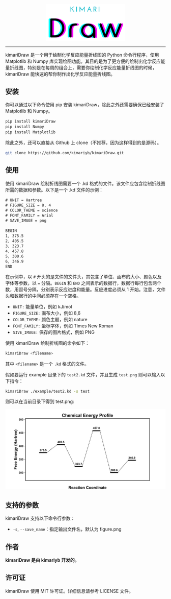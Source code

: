 <div align="center">
    <img src="figure/logo.png" width="250px"  alt=""/>
</div>

---

kimariDraw 是一个用于绘制化学反应能量折线图的 Python 命令行程序，使用 Matplotlib 和 Numpy 库实现绘图功能。其目的是为了更方便的绘制出化学反应能量折线图，特别是在每周的组会上，需要你绘制化学反应能量折线图的时候，kimariDraw 能快速的帮你制作出化学反应能量折线图。

## 安装

你可以通过以下命令使用 pip 安装 kimariDraw，除此之外还需要确保已经安装了 Matplotlib 和 Numpy。

```bash
pip install kimariDraw
pip install Numpy
pip install Matplotlib
```

除此之外，还可以直接从 Github 上 clone（不推荐，因为这样得到的是源码）。

```bash
git clone https://github.com/kimariyb/kimariDraw.git
```

## 使用

使用 kimariDraw 绘制折线图需要一个 .kd 格式的文件。该文件应包含绘制折线图所需的数据和参数。以下是一个 .kd 文件的示例：

```basic
# UNIT = Hartree
# FIGURE_SIZE = 8, 4
# COLOR_THEME = science
# FONT_FAMILY = Arial
# SAVE_IMAGE = png

BEGIN
1, 375.5
2, 405.5
3, 323.7
4, 457.8
5, 300.6
6, 346.9
END
```

在示例中，以 `#` 开头的是文件的文件头，其包含了单位、画布的大小、颜色以及字体等参数，以 `=` 分隔。`BEGIN` 和 `END` 之间表示的数据行，数据行每行包含两个数，用逗号分隔，分别表示反应进度和能量。反应进度必须从 1 开始。注意，文件头和数据行的中间必须存在一个空格。

- `UNIT:` 能量单位，例如 kJ/mol
- `FIGURE_SIZE:` 画布大小，例如 8,6
- `COLOR_THEME:` 颜色主题，例如 nature
- `FONT_FAMILY:` 坐标字体，例如 Times New Roman
- `SIVE_IMAGE:` 保存的图片格式，例如 PNG

使用 kimariDraw 绘制折线图的命令如下：

```bash
kimariDraw <filename>
```

其中 `<filename>` 是一个 `.kd` 格式的文件。

假如要运行 example 目录下的 `test2.kd` 文件，并且生成 `test.png` 则可以输入以下指令：

```bash
kimariDraw ./example/test2.kd -s test
```

则可以在当前目录下得到 test.png:

<img src="figure/test.png">

## 支持的参数

kimariDraw 支持以下命令行参数：

- `-s`, `--save_name`：指定输出文件名，默认为 figure.png

## 作者

**kimariDraw 是由 kimariyb 开发的。**

## 许可证

kimariDraw 使用 MIT 许可证。详细信息请参考 LICENSE 文件。